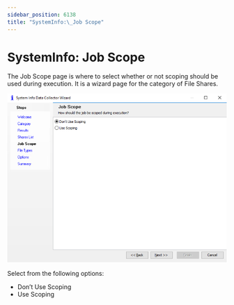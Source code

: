 ```yaml
---
sidebar_position: 6138
title: "SystemInfo:\_Job Scope"
---
```


# SystemInfo: Job Scope

The Job Scope page is where to select whether or not scoping should be used during execution. It is a wizard page for the category of File Shares.

![System Info Data Collector Wizard Job Scope page](../../../../../../../static/images/AccessAnalyzer_12.0/Content/Resources/Images/EnterpriseAuditor/Admin/DataCollector/SystemInfo/JobScope.png "System Info Data Collector Wizard Job Scope page")

Select from the following options:

* Don’t Use Scoping
* Use Scoping